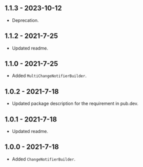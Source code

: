 ## 1.1.3 - 2023-10-12

- Deprecation.

## 1.1.2 - 2021-7-25

- Updated readme.

## 1.1.0 - 2021-7-25

- Added `MultiChangeNotifierBuilder`.

## 1.0.2 - 2021-7-18

- Updated package description for the requirement in pub.dev.

## 1.0.1 - 2021-7-18

- Updated readme.

## 1.0.0 - 2021-7-18

- Added `ChangeNotifierBuilder`.

